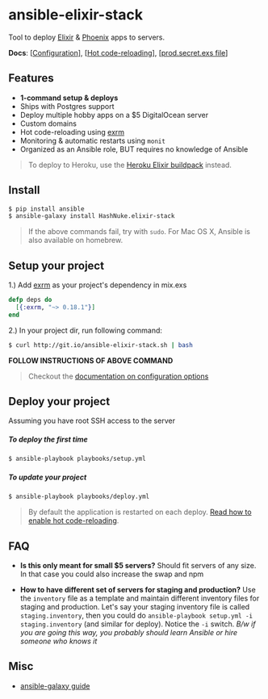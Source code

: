 # ansible-elixir-stack

Tool to deploy [Elixir](http://elixir-lang.org/) & [Phoenix](http://www.phoenixframework.org) apps to servers.

**Docs**: [[Configuration](docs/configuration.md)], [[Hot code-reloading](docs/hot-code-reloading.md)], [[prod.secret.exs file](docs/prod-secret-file.md)]

## Features

* **1-command setup & deploys**
* Ships with Postgres support
* Deploy multiple hobby apps on a $5 DigitalOcean server
* Custom domains
* Hot code-reloading using [exrm](https://github.com/bitwalker/exrm)
* Monitoring & automatic restarts using `monit`
* Organized as an Ansible role, BUT requires no knowledge of Ansible

> To deploy to Heroku, use the [Heroku Elixir buildpack](https://github.com/HashNuke/heroku-buildpack-elixir) instead.

## Install

```sh
$ pip install ansible
$ ansible-galaxy install HashNuke.elixir-stack
```

> If the above commands fail, try with `sudo`.
> For Mac OS X, Ansible is also available on homebrew.

## Setup your project

1.) Add [exrm](https://github.com/bitwalker/exrm) as your project's dependency in mix.exs

```elixir
defp deps do
  [{:exrm, "~> 0.18.1"}]
end
```

2.) In your project dir, run following command:

```sh
$ curl http://git.io/ansible-elixir-stack.sh | bash
```

**FOLLOW INSTRUCTIONS OF ABOVE COMMAND**

> Checkout the [documentation on configuration options](docs/configuration.md)

## Deploy your project

Assuming you have root SSH access to the server

##### To deploy the first time

```sh
$ ansible-playbook playbooks/setup.yml
```

##### To update your project

```sh
$ ansible-playbook playbooks/deploy.yml
```

> By default the application is restarted on each deploy. [Read how to enable hot code-reloading](docs/hot-code-reloading.md).


## FAQ

* **Is this only meant for small $5 servers?**
Should fit servers of any size. In that case you could also increase the swap and npm

* **How to have different set of servers for staging and production?**
Use the `inventory` file as a template and maintain different inventory files for staging and production. Let's say your staging inventory file is called `staging.inventory`, then you could do `ansible-playbook setup.yml -i staging.inventory` (and similar for deploy). Notice the `-i` switch.
*B/w if you are going this way, you probably should learn Ansible or hire someone who knows it*


## Misc

* [ansible-galaxy guide](http://docs.ansible.com/galaxy.html#installing-roles)
